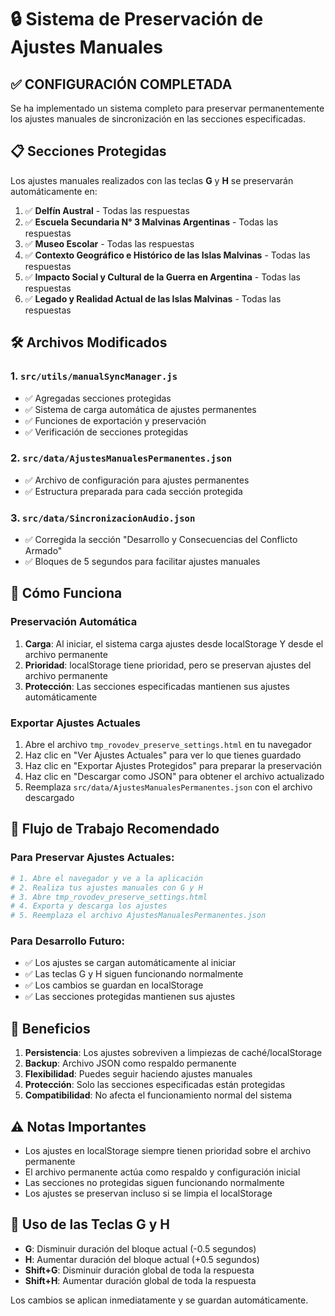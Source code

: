 # 🔒 Sistema de Preservación de Ajustes Manuales

## ✅ **CONFIGURACIÓN COMPLETADA**

Se ha implementado un sistema completo para preservar permanentemente los ajustes manuales de sincronización en las secciones especificadas.

## 📋 **Secciones Protegidas**

Los ajustes manuales realizados con las teclas **G** y **H** se preservarán automáticamente en:

1. ✅ **Delfín Austral** - Todas las respuestas
2. ✅ **Escuela Secundaria N° 3 Malvinas Argentinas** - Todas las respuestas  
3. ✅ **Museo Escolar** - Todas las respuestas
4. ✅ **Contexto Geográfico e Histórico de las Islas Malvinas** - Todas las respuestas
5. ✅ **Impacto Social y Cultural de la Guerra en Argentina** - Todas las respuestas
6. ✅ **Legado y Realidad Actual de las Islas Malvinas** - Todas las respuestas

## 🛠️ **Archivos Modificados**

### 1. `src/utils/manualSyncManager.js`
- ✅ Agregadas secciones protegidas
- ✅ Sistema de carga automática de ajustes permanentes
- ✅ Funciones de exportación y preservación
- ✅ Verificación de secciones protegidas

### 2. `src/data/AjustesManualesPermanentes.json`
- ✅ Archivo de configuración para ajustes permanentes
- ✅ Estructura preparada para cada sección protegida

### 3. `src/data/SincronizacionAudio.json`
- ✅ Corregida la sección "Desarrollo y Consecuencias del Conflicto Armado"
- ✅ Bloques de 5 segundos para facilitar ajustes manuales

## 🎯 **Cómo Funciona**

### Preservación Automática
1. **Carga**: Al iniciar, el sistema carga ajustes desde localStorage Y desde el archivo permanente
2. **Prioridad**: localStorage tiene prioridad, pero se preservan ajustes del archivo permanente
3. **Protección**: Las secciones especificadas mantienen sus ajustes automáticamente

### Exportar Ajustes Actuales
1. Abre el archivo `tmp_rovodev_preserve_settings.html` en tu navegador
2. Haz clic en "Ver Ajustes Actuales" para ver lo que tienes guardado
3. Haz clic en "Exportar Ajustes Protegidos" para preparar la preservación
4. Haz clic en "Descargar como JSON" para obtener el archivo actualizado
5. Reemplaza `src/data/AjustesManualesPermanentes.json` con el archivo descargado

## 🔄 **Flujo de Trabajo Recomendado**

### Para Preservar Ajustes Actuales:
```bash
# 1. Abre el navegador y ve a la aplicación
# 2. Realiza tus ajustes manuales con G y H
# 3. Abre tmp_rovodev_preserve_settings.html
# 4. Exporta y descarga los ajustes
# 5. Reemplaza el archivo AjustesManualesPermanentes.json
```

### Para Desarrollo Futuro:
- ✅ Los ajustes se cargan automáticamente al iniciar
- ✅ Las teclas G y H siguen funcionando normalmente
- ✅ Los cambios se guardan en localStorage
- ✅ Las secciones protegidas mantienen sus ajustes

## 🚀 **Beneficios**

1. **Persistencia**: Los ajustes sobreviven a limpiezas de caché/localStorage
2. **Backup**: Archivo JSON como respaldo permanente
3. **Flexibilidad**: Puedes seguir haciendo ajustes manuales
4. **Protección**: Solo las secciones especificadas están protegidas
5. **Compatibilidad**: No afecta el funcionamiento normal del sistema

## ⚠️ **Notas Importantes**

- Los ajustes en localStorage siempre tienen prioridad sobre el archivo permanente
- El archivo permanente actúa como respaldo y configuración inicial
- Las secciones no protegidas siguen funcionando normalmente
- Los ajustes se preservan incluso si se limpia el localStorage

## 🎵 **Uso de las Teclas G y H**

- **G**: Disminuir duración del bloque actual (-0.5 segundos)
- **H**: Aumentar duración del bloque actual (+0.5 segundos)
- **Shift+G**: Disminuir duración global de toda la respuesta
- **Shift+H**: Aumentar duración global de toda la respuesta

Los cambios se aplican inmediatamente y se guardan automáticamente.